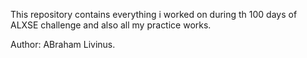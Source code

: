 This repository contains everything i worked on during th 100 days of ALXSE challenge
and also all my practice works.

Author: ABraham Livinus.
